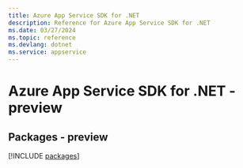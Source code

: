 ```yaml
---
title: Azure App Service SDK for .NET
description: Reference for Azure App Service SDK for .NET
ms.date: 03/27/2024
ms.topic: reference
ms.devlang: dotnet
ms.service: appservice
---
```

# Azure App Service SDK for .NET - preview
## Packages - preview
[!INCLUDE [packages](app-service-index.md)]
